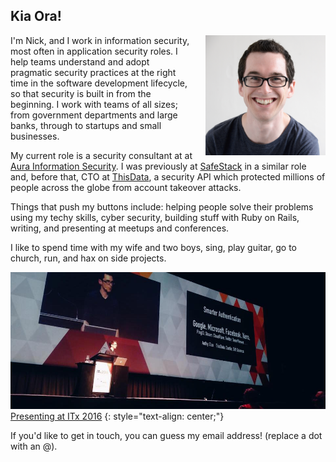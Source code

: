 ---
---

## Kia Ora!

<img alt="Nick Malcolm" height="192" src="/assets/images/nicks_face.jpg" style="padding-left: 20px;float: right;">

I'm Nick, and I work in information security, most often in application security roles. I help teams understand and adopt pragmatic security practices at the right time in the software development lifecycle, so that security is built in from the beginning. I work with teams of all sizes; from government departments and large banks, through to startups and small businesses.
 
My current role is a security consultant at at [Aura Information Security](https://www.aurainfosec.com). I was previously at [SafeStack](https://safestack.io) in a similar role and, before that, CTO at [ThisData](https://thisdata.com), a security API which protected millions of people across the globe from account takeover attacks.


Things that push my buttons include: helping people solve their problems using my techy skills, cyber security, building stuff with Ruby on Rails, writing, and presenting at meetups and conferences.


I like to spend time with my wife and two boys, sing, play guitar, go to church, run, and hax on side projects.

![Nick speaking at ITx 2016](/assets/images/itx.jpg)
[Presenting at ITx 2016](https://itx.nz/Programme/68/All-aboard-the-Cyber-Security-Rollercoaster)
{: style="text-align: center;"}

If you'd like to get in touch, you can guess my email address! (replace a dot with an @).